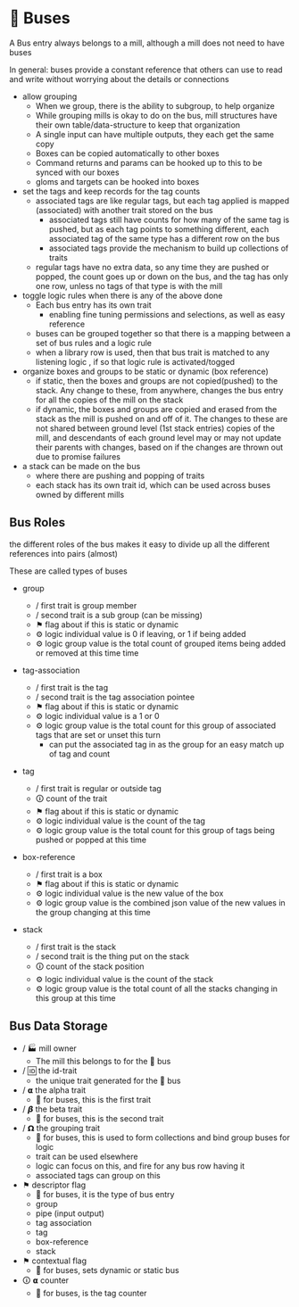# 🚌 Buses

A Bus entry always belongs to a mill, although a mill does not need to have buses

In general: buses provide a constant reference that others can use to read and write without worrying about the details or connections



*   allow grouping
    *   When we group, there is the ability to subgroup, to help organize
    *   While grouping mills is okay to do on the bus, mill structures have their own table/data-structure to keep that organization
    *   A single input can have multiple outputs, they each get the same copy
    *   Boxes can be copied automatically to other boxes
    *   Command returns and params can be hooked up to this to be synced with our boxes
    *   gloms and targets can be hooked into boxes
*   set the tags and keep records for the tag counts
    *   associated tags are like regular tags, but each tag applied is mapped (associated) with another trait stored on the bus
        *   associated tags still have counts for how many of the same tag is pushed, but as each  tag points to something different, each associated tag of the same type has a different row on the bus
        *   associated tags provide the mechanism to build up collections of traits
    *   regular tags have no extra data, so any time they are pushed or popped, the count goes up or down on the bus, and the tag has only one row, unless no tags of that type is with the mill
*   toggle logic rules when there is any of the above done
    *   Each bus entry has its own trait
        *   enabling fine tuning permissions and selections, as well as easy reference
    *   buses can be grouped together so that there is a mapping between a set of bus rules and a logic rule
    *   when a library row is used, then that bus trait is matched to any listening logic , if so that logic rule is activated/togged
*   organize boxes and groups to be static or dynamic (box reference)
    *   if static, then the boxes and groups are not copied(pushed) to the stack. Any change to these, from anywhere, changes the bus entry for all the copies of the mill on the stack
    *   if dynamic, the boxes and groups are copied and erased from the stack as the mill is pushed on and off of it. The changes to these are not shared between ground level (1st stack entries) copies of the mill, and descendants of each ground level may or may not update their parents with changes, based on if the changes are thrown out due to promise failures
*   a stack can be made on the bus
    *   where there are pushing and popping of traits
    *   each stack has its own trait id, which can be used across buses owned by different mills


## Bus Roles

the different roles of the bus makes it easy to divide up all the different references into pairs (almost)

These are called types of buses



*   group
    *   / first trait is group member
    *   / second trait is a sub group (can be missing)
    *   ⚑ flag about if this is static or dynamic
    *   ⚙ logic individual value is 0 if leaving, or 1 if being added
    *   ⚙ logic group value is the total count of grouped items being added or removed at this time
time

*   tag-association
    *   / first trait is the tag
    *   / second trait is the tag association pointee
    *   ⚑ flag about if this is static or dynamic
    *   ⚙ logic individual value is a 1 or 0
    *   ⚙ logic group value is the total count for this group of associated tags that are set or unset this turn
        *   can put the associated tag in as the group for an easy match up of tag and count

*   tag
    *   / first trait is regular or outside tag
    *   🛈 count of the trait
    *   ⚑ flag about if this is static or dynamic
    *   ⚙ logic individual value is the count of the tag
    *   ⚙ logic group value is the total count for this group of tags being pushed or popped at this time

*   box-reference
    *   / first trait is a box
    *   ⚑ flag about if this is static or dynamic
    *   ⚙ logic individual value is the new value of the box
    *   ⚙ logic group value is the combined json value of the new values in the group changing at this time

*   stack
    *   / first trait is the stack
    *   / second trait is the thing put on the stack
    *   🛈 count of the stack position
    *   ⚙ logic individual value is the count of the stack
    *   ⚙ logic group value is the total count of all the stacks changing in this group at this time


## Bus Data Storage



*   / 🏭 mill owner
    *   The mill this belongs to for the 🚌 bus
*   / 🆔  the id-trait
    *   the unique trait generated for the 🚌 bus
*   / 𝝰 the alpha trait
    *    🚌 for buses, this is the first trait
*   / 𝞫  the beta trait
    *   🚌 for buses, this is the second trait
*   / 𝝮 the grouping trait
    *   🚌 for buses, this is used to form collections and bind group buses for logic
    *   trait can be used elsewhere
    *   logic can focus on this, and fire for any bus row having it
    *   associated tags can group on this
*   ⚑ descriptor flag
    *   🚌 for buses, it is the type of bus entry
    *   group
    *   pipe (input output)
    *   tag association
    *   tag
    *   box-reference
    *   stack
*   ⚑ contextual flag
    *   🚌 for buses, sets dynamic or static bus
*   🛈 𝝰 counter
    *   🚌 for buses, is the tag counter